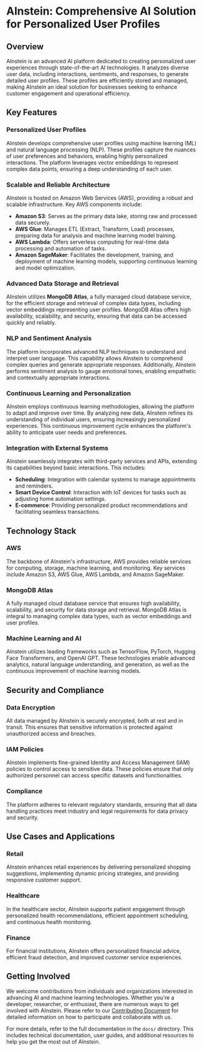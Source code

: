 # AInstein: Comprehensive AI Solution for Personalized User Profiles

## Overview
AInstein is an advanced AI platform dedicated to creating personalized user experiences through state-of-the-art AI technologies. It analyzes diverse user data, including interactions, sentiments, and responses, to generate detailed user profiles. These profiles are efficiently stored and managed, making AInstein an ideal solution for businesses seeking to enhance customer engagement and operational efficiency.

## Key Features

### Personalized User Profiles
AInstein develops comprehensive user profiles using machine learning (ML) and natural language processing (NLP). These profiles capture the nuances of user preferences and behaviors, enabling highly personalized interactions. The platform leverages vector embeddings to represent complex data points, ensuring a deep understanding of each user.

### Scalable and Reliable Architecture
AInstein is hosted on Amazon Web Services (AWS), providing a robust and scalable infrastructure. Key AWS components include:

- **Amazon S3**: Serves as the primary data lake, storing raw and processed data securely.
- **AWS Glue**: Manages ETL (Extract, Transform, Load) processes, preparing data for analysis and machine learning model training.
- **AWS Lambda**: Offers serverless computing for real-time data processing and automation of tasks.
- **Amazon SageMaker**: Facilitates the development, training, and deployment of machine learning models, supporting continuous learning and model optimization.

### Advanced Data Storage and Retrieval
AInstein utilizes **MongoDB Atlas**, a fully managed cloud database service, for the efficient storage and retrieval of complex data types, including vector embeddings representing user profiles. MongoDB Atlas offers high availability, scalability, and security, ensuring that data can be accessed quickly and reliably.

### NLP and Sentiment Analysis
The platform incorporates advanced NLP techniques to understand and interpret user language. This capability allows AInstein to comprehend complex queries and generate appropriate responses. Additionally, AInstein performs sentiment analysis to gauge emotional tones, enabling empathetic and contextually appropriate interactions.

### Continuous Learning and Personalization
AInstein employs continuous learning methodologies, allowing the platform to adapt and improve over time. By analyzing new data, AInstein refines its understanding of individual users, ensuring increasingly personalized experiences. This continuous improvement cycle enhances the platform's ability to anticipate user needs and preferences.

### Integration with External Systems
AInstein seamlessly integrates with third-party services and APIs, extending its capabilities beyond basic interactions. This includes:

- **Scheduling**: Integration with calendar systems to manage appointments and reminders.
- **Smart Device Control**: Interaction with IoT devices for tasks such as adjusting home automation settings.
- **E-commerce**: Providing personalized product recommendations and facilitating seamless transactions.

## Technology Stack

### AWS
The backbone of AInstein's infrastructure, AWS provides reliable services for computing, storage, machine learning, and monitoring. Key services include Amazon S3, AWS Glue, AWS Lambda, and Amazon SageMaker.

### MongoDB Atlas
A fully managed cloud database service that ensures high availability, scalability, and security for data storage and retrieval. MongoDB Atlas is integral to managing complex data types, such as vector embeddings and user profiles.

### Machine Learning and AI
AInstein utilizes leading frameworks such as TensorFlow, PyTorch, Hugging Face Transformers, and OpenAI GPT. These technologies enable advanced analytics, natural language understanding, and generation, as well as the continuous improvement of machine learning models.

## Security and Compliance

### Data Encryption
All data managed by AInstein is securely encrypted, both at rest and in transit. This ensures that sensitive information is protected against unauthorized access and breaches.

### IAM Policies
AInstein implements fine-grained Identity and Access Management (IAM) policies to control access to sensitive data. These policies ensure that only authorized personnel can access specific datasets and functionalities.

### Compliance
The platform adheres to relevant regulatory standards, ensuring that all data handling practices meet industry and legal requirements for data privacy and security.

## Use Cases and Applications

### Retail
AInstein enhances retail experiences by delivering personalized shopping suggestions, implementing dynamic pricing strategies, and providing responsive customer support.

### Healthcare
In the healthcare sector, AInstein supports patient engagement through personalized health recommendations, efficient appointment scheduling, and continuous health monitoring.

### Finance
For financial institutions, AInstein offers personalized financial advice, efficient fraud detection, and improved customer service experiences.

## Getting Involved
We welcome contributions from individuals and organizations interested in advancing AI and machine learning technologies. Whether you're a developer, researcher, or enthusiast, there are numerous ways to get involved with AInstein. Please refer to our [Contributing Document](#) for detailed information on how to participate and collaborate with us.

For more details, refer to the full documentation in the `docs/` directory. This includes technical documentation, user guides, and additional resources to help you get the most out of AInstein.
